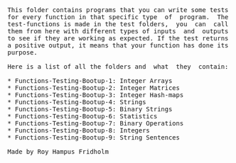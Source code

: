 
<pre>
This folder contains programs that you can write some tests
for every function in that specific type  of  program.  The
test-functions is made in the test folders,  you  can  call
them from here with different types of inputs  and  outputs
to see if they are working as expected. If the test returns
a positive output, it means that your function has done its
purpose.

Here is a list of all the folders and  what  they  contain:

* Functions-Testing-Bootup-1: Integer Arrays
* Functions-Testing-Bootup-2: Integer Matrices
* Functions-Testing-Bootup-3: Integer Hash-maps
* Functions-Testing-Bootup-4: Strings
* Functions-Testing-Bootup-5: Binary Strings
* Functions-Testing-Bootup-6: Statistics
* Functions-Testing-Bootup-7: Binary Operations
* Functions-Testing-Bootup-8: Integers
* Functions-Testing-Bootup-9: String Sentences

Made by Roy Hampus Fridholm
</pre>
